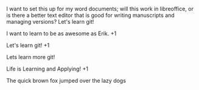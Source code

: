 
I want to set this up for my word documents; will this work in libreoffice, or is there a 
better text editor that is good for writing manuscripts and managing versions?
Let's learn git!

I want to learn to be as awesome as Erik. +1

Let's learn git! +1


Lets learn more git!

Life is Learning and Applying! +1

The quick brown fox jumped over the lazy dogs
